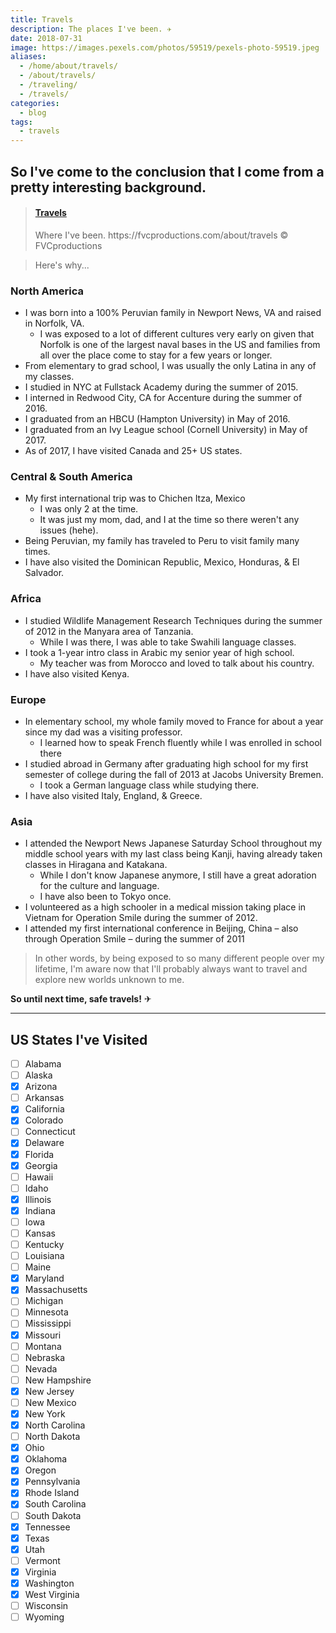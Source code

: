```yaml
---
title: Travels
description: The places I've been. ✈️
date: 2018-07-31
image: https://images.pexels.com/photos/59519/pexels-photo-59519.jpeg
aliases:
  - /home/about/travels/
  - /about/travels/
  - /traveling/
  - /travels/
categories:
  - blog
tags:
  - travels
---
```


## So I've come to the conclusion that I come from a pretty interesting background.

<blockquote class="embedly-card" data-card-controls="0"><h4><a href="https://www.google.com/maps/d/u/0/embed?mid=11xSbsfkr_6UXjic4znLDZSObW_M">Travels</a></h4><p>Where I've been. https://fvcproductions.com/about/travels © FVCproductions</p></blockquote>
<script async src="//cdn.embedly.com/widgets/platform.js" charset="UTF-8"></script>

> Here's why...

### North America

- I was born into a 100% Peruvian family in Newport News, VA and raised in Norfolk, VA.
  - I was exposed to a lot of different cultures very early on given that Norfolk is one of the largest naval bases in the US and families from all over the place come to stay for a few years or longer.
- From elementary to grad school, I was usually the only Latina in any of my classes.
- I studied in NYC at Fullstack Academy during the summer of 2015.
- I interned in Redwood City, CA for Accenture during the summer of 2016.
- I graduated from an HBCU (Hampton University) in May of 2016.
- I graduated from an Ivy League school (Cornell University) in May of 2017.
- As of 2017, I have visited Canada and 25+ US states.

### Central & South America

- My first international trip was to Chichen Itza, Mexico
  - I was only 2 at the time.
  - It was just my mom, dad, and I at the time so there weren't any issues (hehe).
- Being Peruvian, my family has traveled to Peru to visit family many times.
- I have also visited the Dominican Republic, Mexico, Honduras, & El Salvador.

### Africa

- I studied Wildlife Management Research Techniques during the summer of 2012 in the Manyara area of Tanzania.
  - While I was there, I was able to take Swahili language classes.
- I took a 1-year intro class in Arabic my senior year of high school.
  - My teacher was from Morocco and loved to talk about his country.
- I have also visited Kenya.

### Europe

- In elementary school, my whole family moved to France for about a year since my dad was a visiting professor.
  - I learned how to speak French fluently while I was enrolled in school there
- I studied abroad in Germany after graduating high school for my first semester of college during the fall of 2013 at Jacobs University Bremen.
  - I took a German language class while studying there.
- I have also visited Italy, England, & Greece.

### Asia

- I attended the Newport News Japanese Saturday School throughout my middle school years with my last class being Kanji, having already taken classes in Hiragana and Katakana.
  - While I don't know Japanese anymore, I still have a great adoration for the culture and language.
  - I have also been to Tokyo once.
- I volunteered as a high schooler in a medical mission taking place in Vietnam for Operation Smile during the summer of 2012.
- I attended my first international conference in Beijing, China – also through Operation Smile – during the summer of 2011

> In other words, by being exposed to so many different people over my lifetime, I'm aware now that I'll probably always want to travel and explore new worlds unknown to me.

**So until next time, safe travels!** ✈

---

## US States I've Visited

- [ ] Alabama
- [ ] Alaska
- [x] Arizona
- [ ] Arkansas
- [x] California
- [x] Colorado
- [ ] Connecticut
- [x] Delaware
- [x] Florida
- [x] Georgia
- [ ] Hawaii
- [ ] Idaho
- [x] Illinois
- [x] Indiana
- [ ] Iowa
- [ ] Kansas
- [ ] Kentucky
- [ ] Louisiana
- [ ] Maine
- [x] Maryland
- [x] Massachusetts
- [ ] Michigan
- [ ] Minnesota
- [ ] Mississippi
- [x] Missouri
- [ ] Montana
- [ ] Nebraska
- [ ] Nevada
- [ ] New Hampshire
- [x] New Jersey
- [ ] New Mexico
- [x] New York
- [x] North Carolina
- [ ] North Dakota
- [x] Ohio
- [x] Oklahoma
- [x] Oregon
- [x] Pennsylvania
- [x] Rhode Island
- [x] South Carolina
- [ ] South Dakota
- [x] Tennessee
- [x] Texas
- [x] Utah
- [ ] Vermont
- [x] Virginia
- [x] Washington
- [x] West Virginia
- [ ] Wisconsin
- [ ] Wyoming
